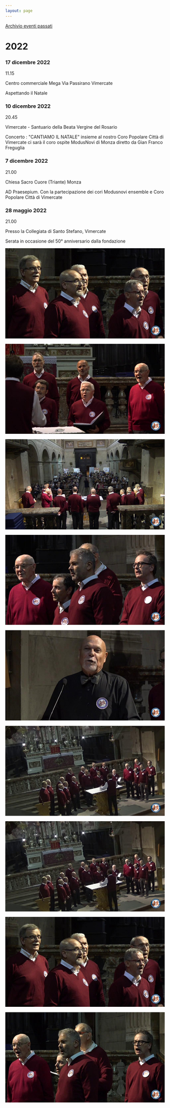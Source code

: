 ```yaml
---
layout: page
---
```


[Archivio eventi passati](./test_markdown)

# 2022

### 17 dicembre 2022

11.15

Centro commerciale Mega Via Passirano Vimercate

Aspettando il Natale

### 10 dicembre 2022

20.45

Vimercate - Santuario della Beata Vergine del Rosario

Concerto : "CANTIAMO IL NATALE" insieme al nostro Coro Popolare Città di Vimercate ci sarà il coro ospite ModusNovi di Monza diretto da Gian Franco Freguglia

### 7 dicembre 2022

21.00

Chiesa Sacro Cuore (Triante) Monza

AD Praesepium. Con la partecipazione dei cori Modusnovi ensemble e Coro Popolare Città di Vimercate

### 28 maggio 2022

21.00

Presso la Collegiata di Santo Stefano, Vimercate

Serata in occasione del 50° anniversario dalla fondazione

![image0007.jpeg](2022/image0007.jpeg)

![image0008.jpeg](2022/image0008.jpeg)

![image0009.jpeg](2022/image0009.jpeg)

![image0010.jpeg](2022/image0010.jpeg)

![image0011.jpeg](2022/image0011.jpeg)

![image0012.jpeg](2022/image0012.jpeg)

![image0013.jpeg](2022/image0013.jpeg)

![image0007.jpeg](2022/image0007.jpeg)

![image0015.jpeg](2022/image0015.jpeg)

